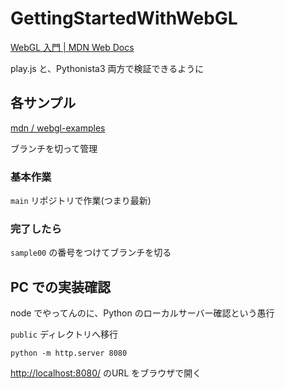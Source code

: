 # GettingStartedWithWebGL

[WebGL 入門 | MDN Web Docs](https://developer.mozilla.org/ja/docs/Web/API/WebGL_API/Tutorial/Getting_started_with_WebGL)

play.js と、Pythonista3 両方で検証できるように

## 各サンプル

[mdn / webgl-examples](https://github.com/mdn/webgl-examples/tree/gh-pages/tutorial)

ブランチを切って管理

### 基本作業

`main` リポジトリで作業(つまり最新)

### 完了したら

`sample00` の番号をつけてブランチを切る

## PC での実装確認

node でやってんのに、Python のローカルサーバー確認という愚行

`public` ディレクトリへ移行

```
python -m http.server 8080
```

[http://localhost:8080/](http://localhost:8080/) のURL をブラウザで開く
